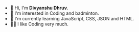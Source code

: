 * 👋 Hi, I'm **Divyanshu Dhruv**.
* 👀 I'm interested in Coding and badminton.
* 🌱 I'm currently learning JavaScript, CSS, JSON and HTML.
* 👨‍💻 I like Coding very much.
